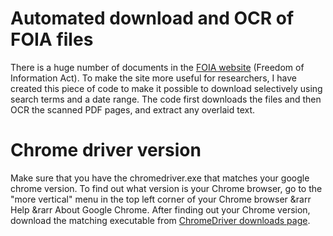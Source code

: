 # Automated download and OCR of FOIA files

There is a huge number of documents in the [FOIA website](https://foia.state.gov/Search/Search.aspx) (Freedom of Information Act). To make the site more useful for researchers, I have created this piece of code to make it possible to download selectively using search terms and a date range. The code first downloads the files and then OCR the scanned PDF pages, and extract any overlaid text.

# Chrome driver version

Make sure that you have the chromedriver.exe that matches your google chrome version. To find out what version is your Chrome browser, go to the "more vertical" menu in the top left corner of your Chrome browser &rarr Help &rarr About Google Chrome. After finding out your Chrome version, download the matching executable from [ChromeDriver downloads page](https://chromedriver.chromium.org/downloads).